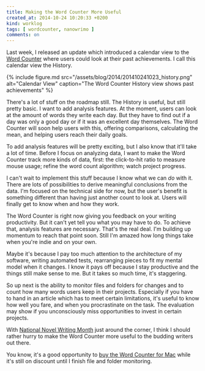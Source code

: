 ```yaml
---
title: Making the Word Counter More Useful
created_at: 2014-10-24 10:20:33 +0200
kind: worklog
tags: [ wordcounter, nanowrimo ]
comments: on
---
```


Last week, I released an update which introduced a calendar view to the [Word Counter][wcapp] where users could look at their past achievements. I call this calendar view the History.

{% include figure.md src="/assets/blog/2014/201410241023_history.png" alt="Calendar View" caption="The Word Counter History view shows past achievements" %}

There's a lot of stuff on the roadmap still. The History is useful, but still pretty basic. I want to add analysis features. At the moment, users can look at the amount of words they write each day. But they have to find out if a day was only a good day or if it was an excellent day themselves. The Word Counter will soon help users with this, offering comparisons, calculating the mean, and helping users reach their daily goals.

To add analysis features will be pretty exciting, but I also know that it'll take a lot of time. Before I focus on analyzing data, I want to make the Word Counter track more kinds of data, first: the click-to-hit ratio to measure mouse usage; refine the word count algorithm; watch project progress.

I can't wait to implement this stuff because I know what we can _do_ with it. There are lots of possibilities to derive meaningful conclusions from the data. I'm focused on the technical side for now, but the user's benefit is something different than having just another count to look at. Users will finally get to know when and how they work.

The Word Counter is right now giving you feedback on your writing productivity. But it can't yet tell you what you may have to do. To achieve that, analysis features are necessary. That's the real deal. I'm building up momentum to reach that point soon. Still I'm amazed how long things take when you're indie and on your own.

Maybe it's because I pay too much attention to the architecture of my software, writing automated tests, rearranging pieces to fit my mental model when it changes. I know it pays off because I stay productive and the things still make sense to me. But it takes so much time, it's staggering.

So up next is the ability to monitor files and folders for changes and to count how many words users keep in their projects. Especially if you have to hand in an article which has to meet certain limitations, it's useful to know how well you fare, and when you procrastinate on the task. The evaluation may show if you unconsciously miss opportunities to invest in certain projects.

With [National Novel Writing Month][nanowrimo] just around the corner, I think I should rather hurry to make the Word Counter more useful to the budding writers out there.

You know, it's a good opportunity to [buy the Word Counter for Mac][buy] while it's still on discount until I finish file and folder monitoring.


[nanowrimo]: http://nanowrimo.org/
[wcapp]: http://wordcounterapp.com/
[buy]: https://sites.fastspring.com/christiantietze/instant/wordcounter?source=ctde
